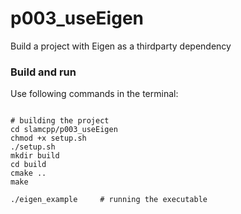 # p003_useEigen

Build a project with Eigen as a thirdparty dependency 

### Build and run

Use following commands in the terminal:

```

# building the project
cd slamcpp/p003_useEigen
chmod +x setup.sh
./setup.sh
mkdir build
cd build
cmake ..
make

./eigen_example     # running the executable
```
